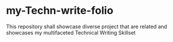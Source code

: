 # my-Techn-write-folio
This repository shall showcase diverse project that are related and showcases my multifaceted Technical Writing Skillset
